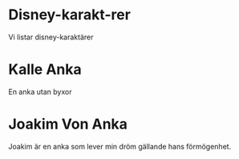 # Disney-karakt-rer
Vi listar disney-karaktärer

# Kalle Anka

En anka utan byxor

# Joakim Von Anka

Joakim är en anka som lever min dröm gällande hans förmögenhet.